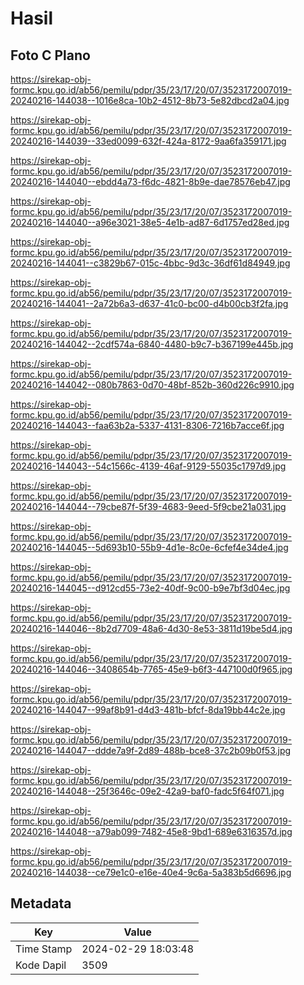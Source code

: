 # Hasil

## Foto C Plano

https://sirekap-obj-formc.kpu.go.id/ab56/pemilu/pdpr/35/23/17/20/07/3523172007019-20240216-144038--1016e8ca-10b2-4512-8b73-5e82dbcd2a04.jpg

https://sirekap-obj-formc.kpu.go.id/ab56/pemilu/pdpr/35/23/17/20/07/3523172007019-20240216-144039--33ed0099-632f-424a-8172-9aa6fa359171.jpg

https://sirekap-obj-formc.kpu.go.id/ab56/pemilu/pdpr/35/23/17/20/07/3523172007019-20240216-144040--ebdd4a73-f6dc-4821-8b9e-dae78576eb47.jpg

https://sirekap-obj-formc.kpu.go.id/ab56/pemilu/pdpr/35/23/17/20/07/3523172007019-20240216-144040--a96e3021-38e5-4e1b-ad87-6d1757ed28ed.jpg

https://sirekap-obj-formc.kpu.go.id/ab56/pemilu/pdpr/35/23/17/20/07/3523172007019-20240216-144041--c3829b67-015c-4bbc-9d3c-36df61d84949.jpg

https://sirekap-obj-formc.kpu.go.id/ab56/pemilu/pdpr/35/23/17/20/07/3523172007019-20240216-144041--2a72b6a3-d637-41c0-bc00-d4b00cb3f2fa.jpg

https://sirekap-obj-formc.kpu.go.id/ab56/pemilu/pdpr/35/23/17/20/07/3523172007019-20240216-144042--2cdf574a-6840-4480-b9c7-b367199e445b.jpg

https://sirekap-obj-formc.kpu.go.id/ab56/pemilu/pdpr/35/23/17/20/07/3523172007019-20240216-144042--080b7863-0d70-48bf-852b-360d226c9910.jpg

https://sirekap-obj-formc.kpu.go.id/ab56/pemilu/pdpr/35/23/17/20/07/3523172007019-20240216-144043--faa63b2a-5337-4131-8306-7216b7acce6f.jpg

https://sirekap-obj-formc.kpu.go.id/ab56/pemilu/pdpr/35/23/17/20/07/3523172007019-20240216-144043--54c1566c-4139-46af-9129-55035c1797d9.jpg

https://sirekap-obj-formc.kpu.go.id/ab56/pemilu/pdpr/35/23/17/20/07/3523172007019-20240216-144044--79cbe87f-5f39-4683-9eed-5f9cbe21a031.jpg

https://sirekap-obj-formc.kpu.go.id/ab56/pemilu/pdpr/35/23/17/20/07/3523172007019-20240216-144045--5d693b10-55b9-4d1e-8c0e-6cfef4e34de4.jpg

https://sirekap-obj-formc.kpu.go.id/ab56/pemilu/pdpr/35/23/17/20/07/3523172007019-20240216-144045--d912cd55-73e2-40df-9c00-b9e7bf3d04ec.jpg

https://sirekap-obj-formc.kpu.go.id/ab56/pemilu/pdpr/35/23/17/20/07/3523172007019-20240216-144046--8b2d7709-48a6-4d30-8e53-3811d19be5d4.jpg

https://sirekap-obj-formc.kpu.go.id/ab56/pemilu/pdpr/35/23/17/20/07/3523172007019-20240216-144046--3408654b-7765-45e9-b6f3-447100d0f965.jpg

https://sirekap-obj-formc.kpu.go.id/ab56/pemilu/pdpr/35/23/17/20/07/3523172007019-20240216-144047--99af8b91-d4d3-481b-bfcf-8da19bb44c2e.jpg

https://sirekap-obj-formc.kpu.go.id/ab56/pemilu/pdpr/35/23/17/20/07/3523172007019-20240216-144047--ddde7a9f-2d89-488b-bce8-37c2b09b0f53.jpg

https://sirekap-obj-formc.kpu.go.id/ab56/pemilu/pdpr/35/23/17/20/07/3523172007019-20240216-144048--25f3646c-09e2-42a9-baf0-fadc5f64f071.jpg

https://sirekap-obj-formc.kpu.go.id/ab56/pemilu/pdpr/35/23/17/20/07/3523172007019-20240216-144048--a79ab099-7482-45e8-9bd1-689e6316357d.jpg

https://sirekap-obj-formc.kpu.go.id/ab56/pemilu/pdpr/35/23/17/20/07/3523172007019-20240216-144038--ce79e1c0-e16e-40e4-9c6a-5a383b5d6696.jpg


## Metadata

| Key        | Value               |
| ---------- | ------------------- |
| Time Stamp | 2024-02-29 18:03:48 |
| Kode Dapil | 3509                |



